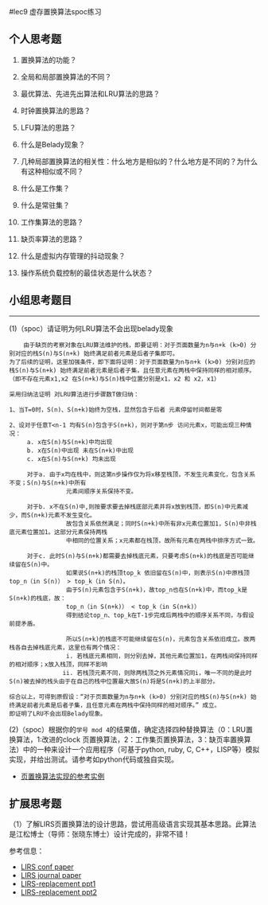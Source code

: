 #lec9 虚存置换算法spoc练习

## 个人思考题
1. 置换算法的功能？

2. 全局和局部置换算法的不同？

3. 最优算法、先进先出算法和LRU算法的思路？

4. 时钟置换算法的思路？

5. LFU算法的思路？

6. 什么是Belady现象？

7. 几种局部置换算法的相关性：什么地方是相似的？什么地方是不同的？为什么有这种相似或不同？

8. 什么是工作集？

9. 什么是常驻集？

10. 工作集算法的思路？

11. 缺页率算法的思路？

12. 什么是虚拟内存管理的抖动现象？

13. 操作系统负载控制的最佳状态是什么状态？

## 小组思考题目

----
(1)（spoc）请证明为何LRU算法不会出现belady现象
```
    由于缺页的考察对象在LRU算法维护的栈，即要证明：对于页面数量为n与n+k (k>0) 分别对应的栈S(n)与S(n+k) 始终满足前者元素是后者子集即可。
为了后续的证明，这里加强条件，即下面将证明：对于页面数量为n与n+k (k>0) 分别对应的栈S(n)与S(n+k) 始终满足前者元素是后者子集，且任意元素在两栈中保持同样的相对顺序。（即不存在元素x1,x2 在S(n+k)与S(n)栈中位置分别是x1，x2 和 x2，x1）
 
采用归纳法证明 对LRU算法进行步骤数T做归纳：
 
1、当T=0时，S(n)、S(n+k)始终为空栈，显然包含于后者 元素停留时间都是零
 
2、设对于任意T<n-1 均有S(n)包含于S(n+k)，则对于第n步 访问元素x，可能出现三种情况：
     a. x在S(n)与S(n+k)中均出现
     b. x在S(n)中出现 未在S(n+k)中出现
     c. x在S(n)与S(n+k) 均未出现
 
     对于a. 由于x均在栈中，则这第n步操作仅为将x移至栈顶，不发生元素变化，包含关系不变；S(n)与S(n+k)中所有
                元素间顺序关系保持不变。
 
     对于b. x不在S(n)中,则按要求要去掉栈底部元素并将x放到栈顶，即S(n)中元素减少，而S(n+k)元素不发生变化。
                故包含关系依然满足；同时S(n+k)中所有非x元素位置加1，S(n)中非栈底元素位置加1。这部分元素保持两栈
                中相同的位置关系；x元素都在栈顶，故所有元素在两栈中排序方式一致。
 
     对于c. 此时S(n)与S(n+k)都需要去掉栈底元素，只要考虑S(n+k)的栈底是否可能继续留在S(n)中。
                如果说S(n+k)的栈顶top_k 依旧留在S(n)中，则表示S(n)中原栈顶top_n（in S(n)） > top_k（in S(n)。
                由于S(n)元素包含于S(n+k)，故top_n也在S(n+k)中，而top_k是S(n+k)的栈底，故：
                top_n（in S(n+k)） < top_k（in S(n+k)）
                得到结论top_n、top_k在T-1步完成后两栈中的顺序关系不同，与假设前提矛盾。
               
                所以S(n+k)的栈底不可能继续留在S(n)，元素包含关系依旧成立。故两栈各自去掉栈底元素，这里也有两个情况：
                i. 若栈底元素相同，则分别去掉，其他元素位置加1，在两栈间保持同样的相对顺序；x放入栈顶，同样不影响
               ii. 若栈顶元素不同，则除两栈顶之外元素情况同i，唯一不同的是此时S(n)被去掉的栈头由于在自己的栈中位置最大故S(n)将是S(n+k)的上半部分。
 
综合以上，可得到原假设：“对于页面数量为n与n+k (k>0) 分别对应的栈S(n)与S(n+k) 始终满足前者元素是后者子集，且任意元素在两栈中保持同样的相对顺序。” 成立。
即证明了LRU不会出现Belady现象。
```

(2)（spoc）根据你的`学号 mod 4`的结果值，确定选择四种替换算法（0：LRU置换算法，1:改进的clock 页置换算法，2：工作集页置换算法，3：缺页率置换算法）中的一种来设计一个应用程序（可基于python, ruby, C, C++，LISP等）模拟实现，并给出测试。请参考如python代码或独自实现。
 - [页置换算法实现的参考实例](https://github.com/chyyuu/ucore_lab/blob/master/related_info/lab3/page-replacement-policy.py)
 
## 扩展思考题
（1）了解LIRS页置换算法的设计思路，尝试用高级语言实现其基本思路。此算法是江松博士（导师：张晓东博士）设计完成的，非常不错！

参考信息：

 - [LIRS conf paper](http://www.ece.eng.wayne.edu/~sjiang/pubs/papers/jiang02_LIRS.pdf)
 - [LIRS journal paper](http://www.ece.eng.wayne.edu/~sjiang/pubs/papers/jiang05_LIRS.pdf)
 - [LIRS-replacement ppt1](http://dragonstar.ict.ac.cn/course_09/XD_Zhang/(6)-LIRS-replacement.pdf)
 - [LIRS-replacement ppt2](http://www.ece.eng.wayne.edu/~sjiang/Projects/LIRS/sig02.ppt)
